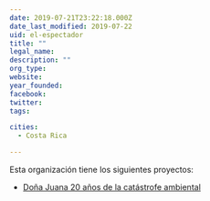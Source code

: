 ```yaml
---
date: 2019-07-21T23:22:18.000Z
date_last_modified: 2019-07-22
uid: el-espectador
title: ""
legal_name: 
description: ""
org_type: 
website: 
year_founded: 
facebook: 
twitter: 
tags:

cities: 
  - Costa Rica

---
```


Esta organización tiene los siguientes proyectos:

- [Doña Juana 20 años de la catástrofe ambiental](/i/dona-juana.html)
